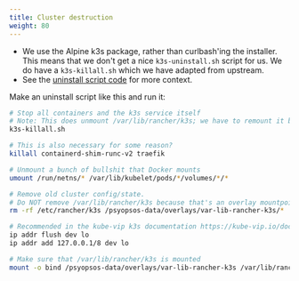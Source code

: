 ```yaml
---
title: Cluster destruction
weight: 80
---
```


* We use the Alpine k3s package, rather than curlbash'ing the installer.
  This means that we don't get a nice `k3s-uninstall.sh` script for us.
  We do have a `k3s-killall.sh` which we have adapted from upstream.
* See the [uninstall script code](https://github.com/k3s-io/k3s/blob/03885fc38532afcb944c892121ffe96b201fc020/install.sh#L407-L449)
  for more context.

Make an uninstall script like this and run it:

```sh
# Stop all containers and the k3s service itself
# Note: This does unmount /var/lib/rancher/k3s; we have to remount it below
k3s-killall.sh

# This is also necessary for some reason?
killall containerd-shim-runc-v2 traefik

# Unmount a bunch of bullshit that Docker mounts
umount /run/netns/* /var/lib/kubelet/pods/*/volumes/*/*

# Remove old cluster config/state.
# Do NOT remove /var/lib/rancher/k3s because that's an overlay mountpoint on psyopsOS
rm -rf /etc/rancher/k3s /psyopsos-data/overlays/var-lib-rancher-k3s/*

# Recommended in the kube-vip k3s documentation https://kube-vip.io/docs/usage/k3s/
ip addr flush dev lo
ip addr add 127.0.0.1/8 dev lo

# Make sure that /var/lib/rancher/k3s is mounted
mount -o bind /psyopsos-data/overlays/var-lib-rancher-k3s /var/lib/rancher/k3s
```
